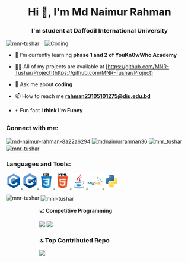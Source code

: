 <h1 align="center">Hi 👋, I'm Md Naimur Rahman</h1>
<h3 align="center">I'm student at Daffodil International University</h3>
<img align="right" alt="Coding" width="400" src="https://miro.medium.com/v2/resize:fit:1360/0*7Q3yvSIv_t0ioJ-Z.gif">

<p align="left"> <img src="https://komarev.com/ghpvc/?username=mnr-tushar&label=Profile%20views&color=0e75b6&style=flat" alt="mnr-tushar" />

</p>

- 🌱 I’m currently learning **phase 1 and 2 of YouKn0wWho Academy**

- 👨‍💻 All of my projects are available at [https://github.com/MNR-Tushar/Project](https://github.com/MNR-Tushar/Project)

- 💬 Ask me about **coding**

- 📫 How to reach me **rahman23105101275@diu.edu.bd**

- ⚡ Fun fact **I think I'm Funny**

<h3 align="left">Connect with me:</h3>
<p align="left">
<a href="https://linkedin.com/in/md-naimur-rahman-8a22a6294" target="blank"><img align="center" src="https://raw.githubusercontent.com/rahuldkjain/github-profile-readme-generator/master/src/images/icons/Social/linked-in-alt.svg" alt="md-naimur-rahman-8a22a6294" height="30" width="40" /></a>
<a href="https://fb.com/mdnaimurrahman36" target="blank"><img align="center" src="https://raw.githubusercontent.com/rahuldkjain/github-profile-readme-generator/master/src/images/icons/Social/facebook.svg" alt="mdnaimurrahman36" height="30" width="40" /></a>
<a href="https://www.hackerrank.com/mnr_tushar" target="blank"><img align="center" src="https://raw.githubusercontent.com/rahuldkjain/github-profile-readme-generator/master/src/images/icons/Social/hackerrank.svg" alt="mnr_tushar" height="30" width="40" /></a>
<a href="https://codeforces.com/profile/mnr-tushar" target="blank"><img align="center" src="https://raw.githubusercontent.com/rahuldkjain/github-profile-readme-generator/master/src/images/icons/Social/codeforces.svg" alt="mnr-tushar" height="30" width="40" /></a>
</p>

<h3 align="left">Languages and Tools:</h3>
<p align="left"> <a href="https://www.cprogramming.com/" target="_blank" rel="noreferrer"> <img src="https://raw.githubusercontent.com/devicons/devicon/master/icons/c/c-original.svg" alt="c" width="40" height="40"/> </a> <a href="https://www.w3schools.com/cpp/" target="_blank" rel="noreferrer"> <img src="https://raw.githubusercontent.com/devicons/devicon/master/icons/cplusplus/cplusplus-original.svg" alt="cplusplus" width="40" height="40"/> </a> <a href="https://www.w3schools.com/css/" target="_blank" rel="noreferrer"> <img src="https://raw.githubusercontent.com/devicons/devicon/master/icons/css3/css3-original-wordmark.svg" alt="css3" width="40" height="40"/> </a> <a href="https://www.w3.org/html/" target="_blank" rel="noreferrer"> <img src="https://raw.githubusercontent.com/devicons/devicon/master/icons/html5/html5-original-wordmark.svg" alt="html5" width="40" height="40"/> </a> <a href="https://www.java.com" target="_blank" rel="noreferrer"> <img src="https://raw.githubusercontent.com/devicons/devicon/master/icons/java/java-original.svg" alt="java" width="40" height="40"/> </a> <a href="https://www.mysql.com/" target="_blank" rel="noreferrer"> <img src="https://raw.githubusercontent.com/devicons/devicon/master/icons/mysql/mysql-original-wordmark.svg" alt="mysql" width="40" height="40"/> </a> <a href="https://www.python.org" target="_blank" rel="noreferrer"> <img src="https://raw.githubusercontent.com/devicons/devicon/master/icons/python/python-original.svg" alt="python" width="40" height="40"/> </a> </p>

<p><img align="left" height="195em" src="https://github-readme-stats.vercel.app/api/top-langs?username=mnr-tushar&show_icons=true&locale=en&layout=compact" alt="mnr-tushar" /></p>

<p>&nbsp;<img align="center" src="https://github-readme-stats.vercel.app/api?username=mnr-tushar&show_icons=true&locale=en" alt="mnr-tushar" /></p>

<b>&#128200; Competitive Programming</b>
<p float="left">
<img height="200em" src="https://leetcard.jacoblin.cool/mnr-tushar?theme=light&font=Karma&ext=contest" />
<img height="200em" src="https://codeforces-readme-stats.vercel.app/api/card?username=MNR-TUSHAR"/>
</p>

### 🔝 Top Contributed Repo
![](https://github-contributor-stats.vercel.app/api?username=mnr-tushar&limit=5&theme=flat&combine_all_yearly_contributions=true)

